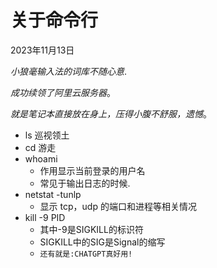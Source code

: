 # 关于命令行

2023年11月13日

*小狼毫输入法的词库不随心意*.

*成功续领了阿里云服务器*。

*就是笔记本直接放在身上，压得小腹不舒服，遗憾*。

- ls 巡视领土
- cd 游走
- whoami
  - 作用显示当前登录的用户名
  - 常见于输出日志的时候.
- netstat -tunlp
  - 显示 tcp，udp 的端口和进程等相关情况
- kill -9 PID
  - 其中-9是SIGKILL的标识符
  - SIGKILL中的SIG是Signal的缩写
  - `还有就是:CHATGPT真好用!`
  